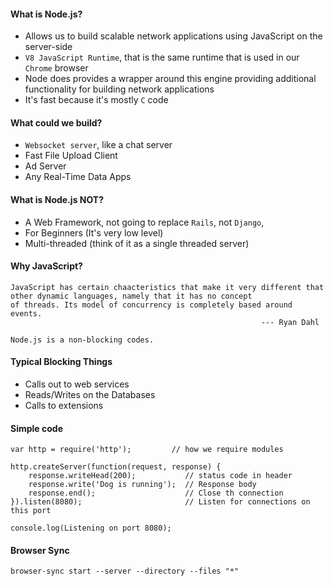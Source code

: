 #### What is Node.js?
- Allows us to build scalable network applications using JavaScript on the server-side
- `V8 JavaScript Runtime`, that is the same runtime that is used in our `Chrome` browser
- Node does provides a wrapper around this engine providing additional functionality for building network applications
- It's fast because it's mostly `C` code

#### What could we build?
- `Websocket server`, like a chat server
- Fast File Upload Client
- Ad Server
- Any Real-Time Data Apps

#### What is Node.js NOT?
- A Web Framework, not going to replace `Rails`, not `Django`,  
- For Beginners (It's very low level)
- Multi-threaded (think of it as a single threaded server)

#### Why JavaScript?
```
JavaScript has certain chaacteristics that make it very different that other dynamic languages, namely that it has no concept
of threads. Its model of concurrency is completely based around events.
                                                        --- Ryan Dahl
```

`Node.js is a non-blocking codes.`

#### Typical Blocking Things
- Calls out to web services
- Reads/Writes on the Databases
- Calls to extensions


#### Simple code

```
var http = require('http');         // how we require modules

http.createServer(function(request, response) {
    response.writeHead(200);           // status code in header
    response.write('Dog is running');  // Response body       
    response.end();                    // Close th connection
}).listen(8080);                       // Listen for connections on this port

console.log(Listening on port 8080);
```

#### Browser Sync
```
browser-sync start --server --directory --files "*"
```
